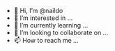 - 👋 Hi, I’m @naildo
- 👀 I’m interested in ...
- 🌱 I’m currently learning ...
- 💞️ I’m looking to collaborate on ...
- 📫 How to reach me ...

<!---
naildo/naildo is a ✨ special ✨ repository because its `README.md` (this file) appears on your GitHub profile.
You can click the Preview link to take a look at your changes.
--->
